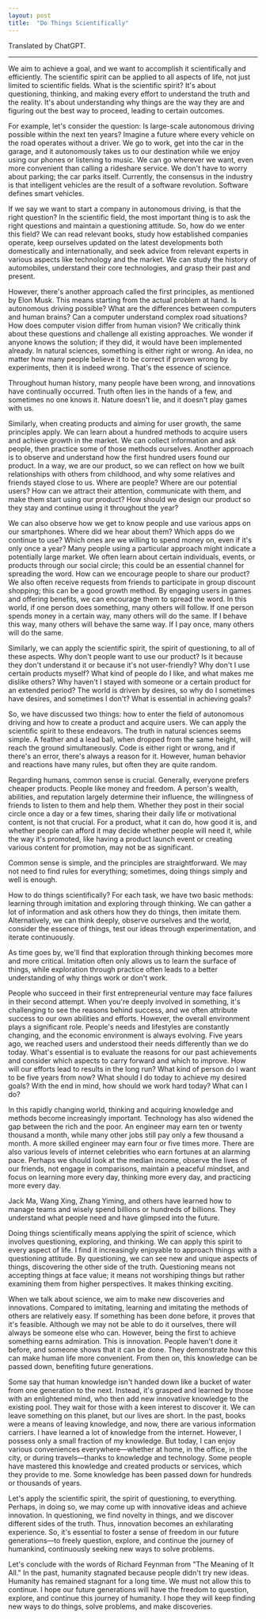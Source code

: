 ```yaml
---
layout: post
title:  "Do Things Scientifically"
---
```


Translated by ChatGPT.

---

We aim to achieve a goal, and we want to accomplish it scientifically and efficiently. The scientific spirit can be applied to all aspects of life, not just limited to scientific fields. What is the scientific spirit? It's about questioning, thinking, and making every effort to understand the truth and the reality. It's about understanding why things are the way they are and figuring out the best way to proceed, leading to certain outcomes.

For example, let's consider the question: Is large-scale autonomous driving possible within the next ten years? Imagine a future where every vehicle on the road operates without a driver. We go to work, get into the car in the garage, and it autonomously takes us to our destination while we enjoy using our phones or listening to music. We can go wherever we want, even more convenient than calling a rideshare service. We don't have to worry about parking; the car parks itself. Currently, the consensus in the industry is that intelligent vehicles are the result of a software revolution. Software defines smart vehicles.

If we say we want to start a company in autonomous driving, is that the right question? In the scientific field, the most important thing is to ask the right questions and maintain a questioning attitude. So, how do we enter this field? We can read relevant books, study how established companies operate, keep ourselves updated on the latest developments both domestically and internationally, and seek advice from relevant experts in various aspects like technology and the market. We can study the history of automobiles, understand their core technologies, and grasp their past and present.

However, there's another approach called the first principles, as mentioned by Elon Musk. This means starting from the actual problem at hand. Is autonomous driving possible? What are the differences between computers and human brains? Can a computer understand complex road situations? How does computer vision differ from human vision? We critically think about these questions and challenge all existing approaches. We wonder if anyone knows the solution; if they did, it would have been implemented already. In natural sciences, something is either right or wrong. An idea, no matter how many people believe it to be correct if proven wrong by experiments, then it is indeed wrong. That's the essence of science.

Throughout human history, many people have been wrong, and innovations have continually occurred. Truth often lies in the hands of a few, and sometimes no one knows it. Nature doesn't lie, and it doesn't play games with us.

Similarly, when creating products and aiming for user growth, the same principles apply. We can learn about a hundred methods to acquire users and achieve growth in the market. We can collect information and ask people, then practice some of those methods ourselves. Another approach is to observe and understand how the first hundred users found our product. In a way, we are our product, so we can reflect on how we built relationships with others from childhood, and why some relatives and friends stayed close to us. Where are people? Where are our potential users? How can we attract their attention, communicate with them, and make them start using our product? How should we design our product so they stay and continue using it throughout the year?

We can also observe how we get to know people and use various apps on our smartphones. Where did we hear about them? Which apps do we continue to use? Which ones are we willing to spend money on, even if it's only once a year? Many people using a particular approach might indicate a potentially large market. We often learn about certain individuals, events, or products through our social circle; this could be an essential channel for spreading the word. How can we encourage people to share our product? We also often receive requests from friends to participate in group discount shopping; this can be a good growth method. By engaging users in games and offering benefits, we can encourage them to spread the word. In this world, if one person does something, many others will follow. If one person spends money in a certain way, many others will do the same. If I behave this way, many others will behave the same way. If I pay once, many others will do the same.

Similarly, we can apply the scientific spirit, the spirit of questioning, to all of these aspects. Why don't people want to use our product? Is it because they don't understand it or because it's not user-friendly? Why don't I use certain products myself? What kind of people do I like, and what makes me dislike others? Why haven't I stayed with someone or a certain product for an extended period? The world is driven by desires, so why do I sometimes have desires, and sometimes I don't? What is essential in achieving goals?

So, we have discussed two things: how to enter the field of autonomous driving and how to create a product and acquire users. We can apply the scientific spirit to these endeavors. The truth in natural sciences seems simple. A feather and a lead ball, when dropped from the same height, will reach the ground simultaneously. Code is either right or wrong, and if there's an error, there's always a reason for it. However, human behavior and reactions have many rules, but often they are quite random.

Regarding humans, common sense is crucial. Generally, everyone prefers cheaper products. People like money and freedom. A person's wealth, abilities, and reputation largely determine their influence, the willingness of friends to listen to them and help them. Whether they post in their social circle once a day or a few times, sharing their daily life or motivational content, is not that crucial. For a product, what it can do, how good it is, and whether people can afford it may decide whether people will need it, while the way it's promoted, like having a product launch event or creating various content for promotion, may not be as significant.

Common sense is simple, and the principles are straightforward. We may not need to find rules for everything; sometimes, doing things simply and well is enough.

How to do things scientifically? For each task, we have two basic methods: learning through imitation and exploring through thinking. We can gather a lot of information and ask others how they do things, then imitate them. Alternatively, we can think deeply, observe ourselves and the world, consider the essence of things, test our ideas through experimentation, and iterate continuously.

As time goes by, we'll find that exploration through thinking becomes more and more critical. Imitation often only allows us to learn the surface of things, while exploration through practice often leads to a better understanding of why things work or don't work.

People who succeed in their first entrepreneurial venture may face failures in their second attempt. When you're deeply involved in something, it's challenging to see the reasons behind success, and we often attribute success to our own abilities and efforts. However, the overall environment plays a significant role. People's needs and lifestyles are constantly changing, and the economic environment is always evolving. Five years ago, we reached users and understood their needs differently than we do today. What's essential is to evaluate the reasons for our past achievements and consider which aspects to carry forward and which to improve. How will our efforts lead to results in the long run? What kind of person do I want to be five years from now? What should I do today to achieve my desired goals? With the end in mind, how should we work hard today? What can I do?

In this rapidly changing world, thinking and acquiring knowledge and methods become increasingly important. Technology has also widened the gap between the rich and the poor. An engineer may earn ten or twenty thousand a month, while many other jobs still pay only a few thousand a month. A more skilled engineer may earn four or five times more. There are also various levels of internet celebrities who earn fortunes at an alarming pace. Perhaps we should look at the median income, observe the lives of our friends, not engage in comparisons, maintain a peaceful mindset, and focus on learning more every day, thinking more every day, and practicing more every day.

Jack Ma, Wang Xing, Zhang Yiming, and others have learned how to manage teams and wisely spend billions or hundreds of billions. They understand what people need and have glimpsed into the future.

Doing things scientifically means applying the spirit of science, which involves questioning, exploring, and thinking. We can apply this spirit to every aspect of life. I find it increasingly enjoyable to approach things with a questioning attitude. By questioning, we can see new and unique aspects of things, discovering the other side of the truth. Questioning means not accepting things at face value; it means not worshiping things but rather examining them from higher perspectives. It makes thinking exciting.

When we talk about science, we aim to make new discoveries and innovations. Compared to imitating, learning and imitating the methods of others are relatively easy. If something has been done before, it proves that it's feasible. Although we may not be able to do it ourselves, there will always be someone else who can. However, being the first to achieve something earns admiration. This is innovation. People haven't done it before, and someone shows that it can be done. They demonstrate how this can make human life more convenient. From then on, this knowledge can be passed down, benefiting future generations.

Some say that human knowledge isn't handed down like a bucket of water from one generation to the next. Instead, it's grasped and learned by those with an enlightened mind, who then add new innovative knowledge to the existing pool. They wait for those with a keen interest to discover it. We can leave something on this planet, but our lives are short. In the past, books were a means of leaving knowledge, and now, there are various information carriers. I have learned a lot of knowledge from the internet. However, I possess only a small fraction of my knowledge. But today, I can enjoy various conveniences everywhere—whether at home, in the office, in the city, or during travels—thanks to knowledge and technology. Some people have mastered this knowledge and created products or services, which they provide to me. Some knowledge has been passed down for hundreds or thousands of years.

Let's apply the scientific spirit, the spirit of questioning, to everything. Perhaps, in doing so, we may come up with innovative ideas and achieve innovation. In questioning, we find novelty in things, and we discover different sides of the truth. Thus, innovation becomes an exhilarating experience. So, it's essential to foster a sense of freedom in our future generations—to freely question, explore, and continue the journey of humankind, continuously seeking new ways to solve problems.

Let's conclude with the words of Richard Feynman from "The Meaning of It All." In the past, humanity stagnated because people didn't try new ideas. Humanity has remained stagnant for a long time. We must not allow this to continue. I hope our future generations will have the freedom to question, explore, and continue this journey of humanity. I hope they will keep finding new ways to do things, solve problems, and make discoveries.